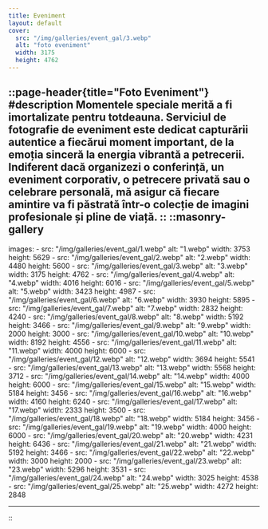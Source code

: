 ```yaml
---
title: Eveniment
layout: default
cover: 
  src: "/img/galleries/event_gal/3.webp"
  alt: "foto eveniment"
  width: 3175
  height: 4762
---
```


::page-header{title="Foto Eveniment"}
#description
Momentele speciale merită a fi imortalizate __pentru totdeauna__. Serviciul de __fotografie de eveniment__ este dedicat capturării autentice a fiecărui moment important, de la __emoția sinceră__ la energia vibrantă a petrecerii. Indiferent dacă organizezi o conferință, un eveniment corporativ, o petrecere privată sau o celebrare personală, mă asigur că __fiecare amintire__ va fi păstrată într-o __colecție de imagini profesionale__ și pline de viață.
::
::masonry-gallery
---
  images:
    - src: "/img/galleries/event_gal/1.webp"
      alt: "1.webp"
      width: 3753
      height: 5629
    - src: "/img/galleries/event_gal/2.webp"
      alt: "2.webp"
      width: 4480
      height: 5600
    - src: "/img/galleries/event_gal/3.webp"
      alt: "3.webp"
      width: 3175
      height: 4762
    - src: "/img/galleries/event_gal/4.webp"
      alt: "4.webp"
      width: 4016
      height: 6016
    - src: "/img/galleries/event_gal/5.webp"
      alt: "5.webp"
      width: 3423
      height: 4987
    - src: "/img/galleries/event_gal/6.webp"
      alt: "6.webp"
      width: 3930
      height: 5895
    - src: "/img/galleries/event_gal/7.webp"
      alt: "7.webp"
      width: 2832
      height: 4240
    - src: "/img/galleries/event_gal/8.webp"
      alt: "8.webp"
      width: 5192
      height: 3466
    - src: "/img/galleries/event_gal/9.webp"
      alt: "9.webp"
      width: 2000
      height: 3000
    - src: "/img/galleries/event_gal/10.webp"
      alt: "10.webp"
      width: 8192
      height: 4556
    - src: "/img/galleries/event_gal/11.webp"
      alt: "11.webp"
      width: 4000
      height: 6000
    - src: "/img/galleries/event_gal/12.webp"
      alt: "12.webp"
      width: 3694
      height: 5541
    - src: "/img/galleries/event_gal/13.webp"
      alt: "13.webp"
      width: 5568
      height: 3712
    - src: "/img/galleries/event_gal/14.webp"
      alt: "14.webp"
      width: 4000
      height: 6000
    - src: "/img/galleries/event_gal/15.webp"
      alt: "15.webp"
      width: 5184
      height: 3456
    - src: "/img/galleries/event_gal/16.webp"
      alt: "16.webp"
      width: 4160
      height: 6240
    - src: "/img/galleries/event_gal/17.webp"
      alt: "17.webp"
      width: 2333
      height: 3500
    - src: "/img/galleries/event_gal/18.webp"
      alt: "18.webp"
      width: 5184
      height: 3456
    - src: "/img/galleries/event_gal/19.webp"
      alt: "19.webp"
      width: 4000
      height: 6000
    - src: "/img/galleries/event_gal/20.webp"
      alt: "20.webp"
      width: 4231
      height: 6436
    - src: "/img/galleries/event_gal/21.webp"
      alt: "21.webp"
      width: 5192
      height: 3466
    - src: "/img/galleries/event_gal/22.webp"
      alt: "22.webp"
      width: 3000
      height: 2000
    - src: "/img/galleries/event_gal/23.webp"
      alt: "23.webp"
      width: 5296
      height: 3531
    - src: "/img/galleries/event_gal/24.webp"
      alt: "24.webp"
      width: 3025
      height: 4538
    - src: "/img/galleries/event_gal/25.webp"
      alt: "25.webp"
      width: 4272
      height: 2848

---
::